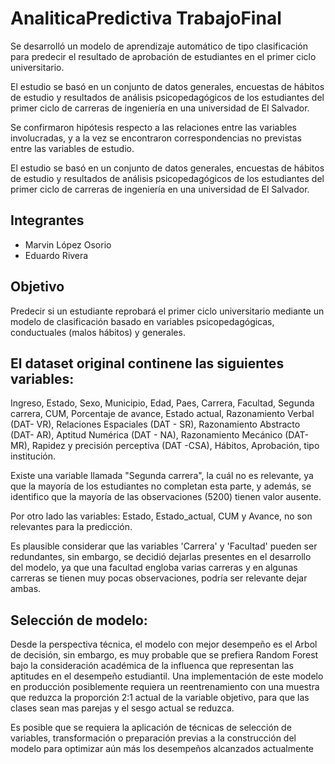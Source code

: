 
# AnaliticaPredictiva TrabajoFinal
Se desarrolló un modelo de aprendizaje automático de tipo clasificación para predecir el resultado de aprobación de estudiantes en el primer ciclo universitario.

El estudio se basó en un conjunto de datos generales, encuestas de hábitos de estudio y resultados de análisis psicopedagógicos de los estudiantes del primer ciclo de carreras de ingeniería en una universidad de El Salvador.

Se confirmaron hipótesis respecto a las relaciones entre las variables involucradas, y a la vez se encontraron correspondencias no previstas entre las variables de estudio.

El estudio se basó en un conjunto de datos generales, encuestas de hábitos de estudio y resultados de análisis psicopedagógicos de los estudiantes del primer ciclo de carreras de ingeniería en una universidad de El Salvador.

## Integrantes
*  Marvin López Osorio
*  Eduardo Rivera

## Objetivo
Predecir si un estudiante reprobará el primer ciclo universitario mediante un modelo de clasificación basado en variables psicopedagógicas, conductuales (malos hábitos) y generales.

## El dataset original continene las siguientes variables:

Ingreso,
Estado,
Sexo,
Municipio,
Edad,
Paes,
Carrera,
Facultad,
Segunda carrera,
CUM,
Porcentaje de avance,
Estado actual,
Razonamiento Verbal (DAT- VR),
Relaciones Espaciales (DAT - SR),
Razonamiento Abstracto (DAT- AR),
Aptitud Numérica (DAT - NA),
Razonamiento Mecánico (DAT-MR),
Rapidez y precisión perceptiva (DAT -CSA),
Hábitos,
Aprobación,
tipo institución.

Existe una variable llamada "Segunda carrera", la cuál no es relevante, ya que la mayoría de los estudiantes no completan esta parte, y además, se identifico que la mayoría de las observaciones (5200) tienen valor ausente.

Por otro lado las variables: Estado, Estado_actual, CUM y Avance, no son relevantes para la predicción.

Es plausible considerar que las variables 'Carrera' y 'Facultad' pueden ser redundantes, sin embargo, se decidió dejarlas presentes en el desarrollo del modelo, ya que una facultad engloba varias carreras y en algunas carreras se tienen muy pocas observaciones, podría ser relevante dejar ambas.

## Selección de modelo:

Desde la perspectiva técnica, el modelo con mejor desempeño es el Arbol de decisión, sin embargo, es muy probable que se prefiera Random Forest bajo la consideración académica de la influenca que representan las aptitudes en el desempeño estudiantil. Una implementación de este modelo en producción posiblemente requiera un reentrenamiento con una muestra que reduzca la proporción 2:1 actual de la variable objetivo, para que las clases sean mas parejas y el sesgo actual se reduzca.

Es posible que se requiera la aplicación de técnicas de selección de variables, transformación o preparación previas a la construcción del modelo para optimizar aún más los desempeños alcanzados actualmente
